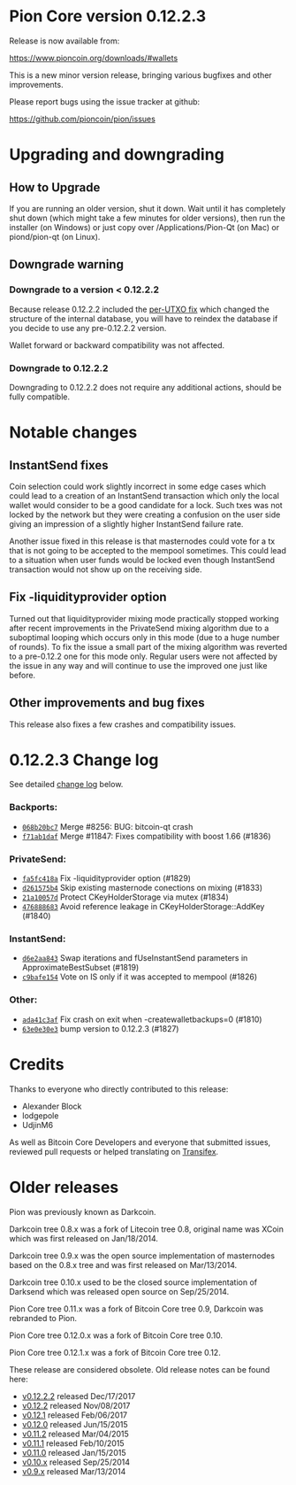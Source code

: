 Pion Core version 0.12.2.3
==========================

Release is now available from:

  <https://www.pioncoin.org/downloads/#wallets>

This is a new minor version release, bringing various bugfixes and other
improvements.

Please report bugs using the issue tracker at github:

  <https://github.com/pioncoin/pion/issues>


Upgrading and downgrading
=========================

How to Upgrade
--------------

If you are running an older version, shut it down. Wait until it has completely
shut down (which might take a few minutes for older versions), then run the
installer (on Windows) or just copy over /Applications/Pion-Qt (on Mac) or
piond/pion-qt (on Linux).

Downgrade warning
-----------------

### Downgrade to a version < 0.12.2.2

Because release 0.12.2.2 included the [per-UTXO fix](release-notes/pion/release-notes-0.12.2.2.md#per-utxo-fix)
which changed the structure of the internal database, you will have to reindex
the database if you decide to use any pre-0.12.2.2 version.

Wallet forward or backward compatibility was not affected.

### Downgrade to 0.12.2.2

Downgrading to 0.12.2.2 does not require any additional actions, should be
fully compatible.

Notable changes
===============

InstantSend fixes
-----------------

Coin selection could work slightly incorrect in some edge cases which could
lead to a creation of an InstantSend transaction which only the local wallet
would consider to be a good candidate for a lock. Such txes was not locked by
the network but they were creating a confusion on the user side giving an
impression of a slightly higher InstantSend failure rate.

Another issue fixed in this release is that masternodes could vote for a tx
that is not going to be accepted to the mempool sometimes. This could lead to
a situation when user funds would be locked even though InstantSend transaction
would not show up on the receiving side.

Fix -liquidityprovider option
-----------------------------

Turned out that liquidityprovider mixing mode practically stopped working after
recent improvements in the PrivateSend mixing algorithm due to a suboptimal
looping which occurs only in this mode (due to a huge number of rounds). To fix
the issue a small part of the mixing algorithm was reverted to a pre-0.12.2 one
for this mode only. Regular users were not affected by the issue in any way and
will continue to use the improved one just like before.

Other improvements and bug fixes
--------------------------------

This release also fixes a few crashes and compatibility issues.


0.12.2.3 Change log
===================

See detailed [change log](https://github.com/pioncoin/pion/compare/v0.12.2.2...pioncoin:v0.12.2.3) below.

### Backports:
- [`068b20bc7`](https://github.com/pioncoin/pion/commit/068b20bc7) Merge #8256: BUG: bitcoin-qt crash
- [`f71ab1daf`](https://github.com/pioncoin/pion/commit/f71ab1daf) Merge #11847: Fixes compatibility with boost 1.66 (#1836)

### PrivateSend:
- [`fa5fc418a`](https://github.com/pioncoin/pion/commit/fa5fc418a) Fix -liquidityprovider option (#1829)
- [`d261575b4`](https://github.com/pioncoin/pion/commit/d261575b4) Skip existing masternode conections on mixing (#1833)
- [`21a10057d`](https://github.com/pioncoin/pion/commit/21a10057d) Protect CKeyHolderStorage via mutex (#1834)
- [`476888683`](https://github.com/pioncoin/pion/commit/476888683) Avoid reference leakage in CKeyHolderStorage::AddKey (#1840)

### InstantSend:
- [`d6e2aa843`](https://github.com/pioncoin/pion/commit/d6e2aa843) Swap iterations and fUseInstantSend parameters in ApproximateBestSubset (#1819)
- [`c9bafe154`](https://github.com/pioncoin/pion/commit/c9bafe154) Vote on IS only if it was accepted to mempool (#1826)

### Other:
- [`ada41c3af`](https://github.com/pioncoin/pion/commit/ada41c3af) Fix crash on exit when -createwalletbackups=0 (#1810)
- [`63e0e30e3`](https://github.com/pioncoin/pion/commit/63e0e30e3) bump version to 0.12.2.3 (#1827)

Credits
=======

Thanks to everyone who directly contributed to this release:

- Alexander Block
- lodgepole
- UdjinM6

As well as Bitcoin Core Developers and everyone that submitted issues,
reviewed pull requests or helped translating on
[Transifex](https://www.transifex.com/projects/p/pion/).


Older releases
==============

Pion was previously known as Darkcoin.

Darkcoin tree 0.8.x was a fork of Litecoin tree 0.8, original name was XCoin
which was first released on Jan/18/2014.

Darkcoin tree 0.9.x was the open source implementation of masternodes based on
the 0.8.x tree and was first released on Mar/13/2014.

Darkcoin tree 0.10.x used to be the closed source implementation of Darksend
which was released open source on Sep/25/2014.

Pion Core tree 0.11.x was a fork of Bitcoin Core tree 0.9,
Darkcoin was rebranded to Pion.

Pion Core tree 0.12.0.x was a fork of Bitcoin Core tree 0.10.

Pion Core tree 0.12.1.x was a fork of Bitcoin Core tree 0.12.

These release are considered obsolete. Old release notes can be found here:

- [v0.12.2.2](release-notes/pion/release-notes-0.12.2.2.md) released Dec/17/2017
- [v0.12.2](release-notes/pion/release-notes-0.12.2.md) released Nov/08/2017
- [v0.12.1](release-notes/pion/release-notes-0.12.1.md) released Feb/06/2017
- [v0.12.0](release-notes/pion/release-notes-0.12.0.md) released Jun/15/2015
- [v0.11.2](release-notes/pion/release-notes-0.11.2.md) released Mar/04/2015
- [v0.11.1](release-notes/pion/release-notes-0.11.1.md) released Feb/10/2015
- [v0.11.0](release-notes/pion/release-notes-0.11.0.md) released Jan/15/2015
- [v0.10.x](release-notes/pion/release-notes-0.10.0.md) released Sep/25/2014
- [v0.9.x](release-notes/pion/release-notes-0.9.0.md) released Mar/13/2014

